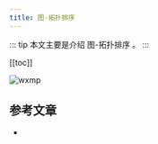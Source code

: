 ```yaml
---
title: 图-拓扑排序
---
```


::: tip
本文主要是介绍 图-拓扑排序 。
:::

[[toc]]

<img class= "zoom-custom-imgs" :src="$withBase('/assets/img/algorithm/basic/intro-1.png')" alt="wxmp">


## 参考文章
* 
